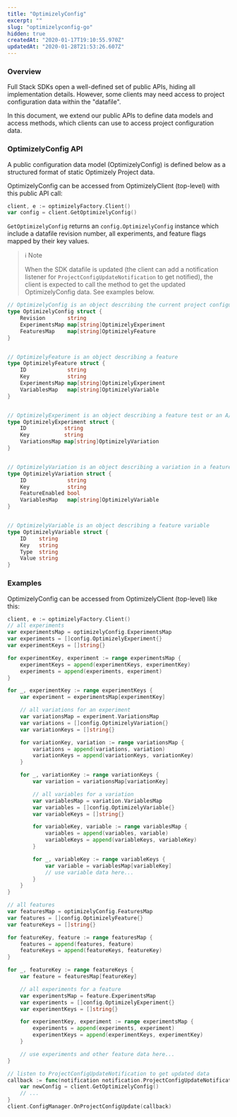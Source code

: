 ```yaml
---
title: "OptimizelyConfig"
excerpt: ""
slug: "optimizelyconfig-go"
hidden: true
createdAt: "2020-01-17T19:10:55.970Z"
updatedAt: "2020-01-28T21:53:26.607Z"
---
```

### Overview

Full Stack SDKs open a well-defined set of public APIs, hiding all implementation details. However, some clients may need access to project configuration data within the "datafile". 

In this document, we extend our public APIs to define data models and access methods, which clients can use to access project configuration data. 

### OptimizelyConfig API

A public configuration data model (OptimizelyConfig) is defined below as a structured format of static Optimizely Project data.

OptimizelyConfig can be accessed from OptimizelyClient (top-level) with this public API call:
```go
client, e := optimizelyFactory.Client()
var config = client.GetOptimizelyConfig()
```
`GetOptimizelyConfig` returns an `config.OptimizelyConfig` instance which include a datafile revision number, all experiments, and feature flags mapped by their key values.

>ℹ️ Note
>
> When the SDK datafile is updated (the client can add a notification listener for `ProjectConfigUpdateNotification` to get notified), the client is expected to call the method to get the updated OptimizelyConfig data. See examples below.

```go
// OptimizelyConfig is an object describing the current project configuration data 
type OptimizelyConfig struct {
	Revision       string                          
	ExperimentsMap map[string]OptimizelyExperiment 
	FeaturesMap    map[string]OptimizelyFeature    
}


// OptimizelyFeature is an object describing a feature
type OptimizelyFeature struct {
	ID             string                          
	Key            string                          
	ExperimentsMap map[string]OptimizelyExperiment 
	VariablesMap   map[string]OptimizelyVariable  
}


// OptimizelyExperiment is an object describing a feature test or an A/B test
type OptimizelyExperiment struct {
	ID            string                         
	Key           string                        
	VariationsMap map[string]OptimizelyVariation 
}


// OptimizelyVariation is an object describing a variation in a feature test or A/B //test
type OptimizelyVariation struct {
	ID             string                       
	Key            string                      
	FeatureEnabled bool                          
	VariablesMap   map[string]OptimizelyVariable 
}


// OptimizelyVariable is an object describing a feature variable
type OptimizelyVariable struct {
	ID    string 
	Key   string 
	Type  string 
	Value string 
}
```

### Examples
OptimizelyConfig can be accessed from OptimizelyClient (top-level) like this:

```go
client, e := optimizelyFactory.Client()
// all experiments
var experimentsMap = optimizelyConfig.ExperimentsMap
var experiments = []config.OptimizelyExperiment{}
var experimentKeys = []string{}

for experimentKey, experiment := range experimentsMap {
	experimentKeys = append(experimentKeys, experimentKey)
	experiments = append(experiments, experiment)
}

for _, experimentKey := range experimentKeys {
	var experiment = experimentsMap[experimentKey]

	// all variations for an experiment
	var variationsMap = experiment.VariationsMap
	var variations = []config.OptimizelyVariation{}
	var variationKeys = []string{}

	for variationKey, variation := range variationsMap {
		variations = append(variations, variation)
		variationKeys = append(variationKeys, variationKey)
	}

	for _, variationKey := range variationKeys {
		var variation = variationsMap[variationKey]

		// all variables for a variation
		var variablesMap = variation.VariablesMap
		var variables = []config.OptimizelyVariable{}
		var variableKeys = []string{}

		for variableKey, variable := range variablesMap {
			variables = append(variables, variable)
			variableKeys = append(variableKeys, variableKey)
		}

		for _, variableKey := range variableKeys {
			var variable = variablesMap[variableKey]
			// use variable data here...
		}
	}
}

// all features
var featuresMap = optimizelyConfig.FeaturesMap
var features = []config.OptimizelyFeature{}
var featureKeys = []string{}

for featureKey, feature := range featuresMap {
	features = append(features, feature)
	featureKeys = append(featureKeys, featureKey)
}

for _, featureKey := range featureKeys {
	var feature = featuresMap[featureKey]

	// all experiments for a feature
	var experimentsMap = feature.ExperimentsMap
	var experiments = []config.OptimizelyExperiment{}
	var experimentKeys = []string{}

	for experimentKey, experiment := range experimentsMap {
		experiments = append(experiments, experiment)
		experimentKeys = append(experimentKeys, experimentKey)
	}

	// use experiments and other feature data here...
}

// listen to ProjectConfigUpdateNotification to get updated data
callback := func(notification notification.ProjectConfigUpdateNotification) {
	var newConfig = client.GetOptimizelyConfig()
	// ...
}
client.ConfigManager.OnProjectConfigUpdate(callback)
```